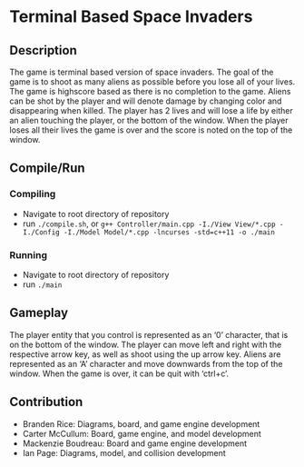 # Terminal Based Space Invaders
## Description
  The game is terminal based version of space invaders. 
  The goal of the game is to shoot as many aliens as possible before you lose all of your lives.
  The game is highscore based as there is no completion to the game.
  Aliens can be shot by the player and will denote damage by changing color and disappearing when killed.
  The player has 2 lives and will lose a life by either an alien touching the player, or the bottom of the window.
  When the player loses all their lives the game is over and the score is noted on the top of the window.
## Compile/Run
### Compiling
- Navigate to root directory of repository
- run `./compile.sh`, or `g++ Controller/main.cpp -I./View View/*.cpp -I./Config -I./Model Model/*.cpp -lncurses -std=c++11 -o ./main`
### Running
- Navigate to root directory of repository
- run `./main`
## Gameplay
The player entity that you control is represented as an ‘0’ character, that is on the bottom of the window. 
The player can move left and right with the respective arrow key, as well as shoot using the up arrow key.
Aliens are represented as an ‘A’ character and move downwards from the top of the window.
When the game is over, it can be quit with ‘ctrl+c’.
## Contribution
- Branden Rice: Diagrams, board, and game engine development 
- Carter McCullum: Board, game engine, and model development
- Mackenzie Boudreau: Board and game engine development
- Ian Page: Diagrams, model, and collision development
